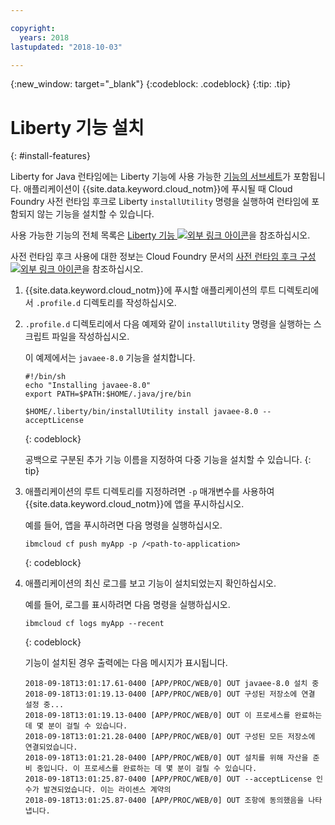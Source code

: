 ```yaml
---

copyright:
  years: 2018
lastupdated: "2018-10-03"

---
```


{:new_window: target="_blank"}
{:codeblock: .codeblock}
{:tip: .tip}

# Liberty 기능 설치
{: #install-features}

Liberty for Java 런타임에는 Liberty 기능에 사용 가능한 [기능의 서브세트](libertyFeatures.html#liberty_features)가 포함됩니다. 애플리케이션이 {{site.data.keyword.cloud_notm}}에 푸시될 때 Cloud Foundry 사전 런타임 후크로 Liberty `installUtility` 명령을 실행하여 런타임에 포함되지 않는 기능을 설치할 수 있습니다. 

사용 가능한 기능의 전체 목록은 [Liberty 기능 ![외부 링크 아이콘](../../icons/launch-glyph.svg "외부 링크 아이콘")](https://www.ibm.com/support/knowledgecenter/SSEQTP_liberty/com.ibm.websphere.wlp.doc/ae/rwlp_feat.html)을 참조하십시오.

사전 런타임 후크 사용에 대한 정보는 Cloud Foundry 문서의 [사전 런타임 후크 구성 ![외부 링크 아이콘](../../icons/launch-glyph.svg "외부 링크 아이콘")](https://docs.cloudfoundry.org/devguide/deploy-apps/deploy-app.html#profile)을 참조하십시오. 

1. {{site.data.keyword.cloud_notm}}에 푸시할 애플리케이션의 루트 디렉토리에서 `.profile.d` 디렉토리를 작성하십시오.

1. `.profile.d` 디렉토리에서 다음 예제와 같이 `installUtility` 명령을 실행하는 스크립트 파일을 작성하십시오. 

   이 예제에서는 `javaee-8.0` 기능을 설치합니다.

   ```
   #!/bin/sh
   echo "Installing javaee-8.0"
   export PATH=$PATH:$HOME/.java/jre/bin

   $HOME/.liberty/bin/installUtility install javaee-8.0 --acceptLicense
   ```
   {: codeblock}

   공백으로 구분된 추가 기능 이름을 지정하여 다중 기능을 설치할 수 있습니다.
   {: tip}

1. 애플리케이션의 루트 디렉토리를 지정하려면 `-p` 매개변수를 사용하여 {{site.data.keyword.cloud_notm}}에 앱을 푸시하십시오. 

   예를 들어, 앱을 푸시하려면 다음 명령을 실행하십시오.
   ```
   ibmcloud cf push myApp -p /<path-to-application>
   ```
   {: codeblock}

1. 애플리케이션의 최신 로그를 보고 기능이 설치되었는지 확인하십시오. 

   예를 들어, 로그를 표시하려면 다음 명령을 실행하십시오.
   ```
   ibmcloud cf logs myApp --recent
   ```
   {: codeblock}

    기능이 설치된 경우 출력에는 다음 메시지가 표시됩니다. 

    ```
    2018-09-18T13:01:17.61-0400 [APP/PROC/WEB/0] OUT javaee-8.0 설치 중
    2018-09-18T13:01:19.13-0400 [APP/PROC/WEB/0] OUT 구성된 저장소에 연결 설정 중...
    2018-09-18T13:01:19.13-0400 [APP/PROC/WEB/0] OUT 이 프로세스를 완료하는 데 몇 분이 걸릴 수 있습니다.
    2018-09-18T13:01:21.28-0400 [APP/PROC/WEB/0] OUT 구성된 모든 저장소에 연결되었습니다.
    2018-09-18T13:01:21.28-0400 [APP/PROC/WEB/0] OUT 설치를 위해 자산을 준비 중입니다. 이 프로세스를 완료하는 데 몇 분이 걸릴 수 있습니다.
    2018-09-18T13:01:25.87-0400 [APP/PROC/WEB/0] OUT --acceptLicense 인수가 발견되었습니다. 이는 라이센스 계약의
    2018-09-18T13:01:25.87-0400 [APP/PROC/WEB/0] OUT 조항에 동의했음을 나타냅니다.
    ```
